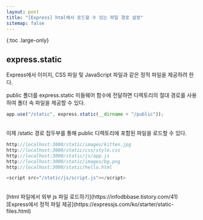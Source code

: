```yaml
---
layout: post
title: "[Express] html에서 로드할 수 있는 파일 경로 설정"
sitemap: false
---
```


{:toc .large-only}

## express.static

Express에서 이미지, CSS 파일 및 JavaScript 파일과 같은 정적 파일을 제공하려 한다.

public 폴더를 express.static 미들웨어 함수에 전달하면 디렉토리의 절대 경로를 사용하여 폴더 속 파일을 제공할 수 있다.

```js
app.use("/static", express.static(__dirname + "/public"));
```

<br/>
이제 /static 경로 접두부를 통해 public 디렉토리에 포함된 파일을 로드할 수 있다.

```js
http://localhost:3000/static/images/kitten.jpg
http://localhost:3000/static/css/style.css
http://localhost:3000/static/js/app.js
http://localhost:3000/static/images/bg.png
http://localhost:3000/static/hello.html
```

```js
<script src="/static/js/script.js"></script>
```

<br/>
[html 파일에서 외부 js 파일 로드하기](https://infodbbase.tistory.com/41)<br/>
[Express에서 정적 파일 제공](https://expressjs.com/ko/starter/static-files.html)

